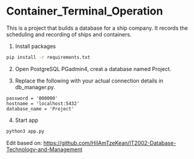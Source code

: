 # Container_Terminal_Operation

This is a project that builds a database for a ship company. It records the scheduling and recording of ships and containers.

1. Install packages
  ```sh
  pip install -r requirements.txt
  ```

2. Open PostgreSQL PGadmin4, creat a database named Project.

3. Replace the following with your actual connection details in db_manager.py.
 ```username = 'postgres'
password = '000000'
hostname = 'localhost:5432'
database_name = 'Project'
 ```

4. Start app
  ```sh
  python3 app.py
 ```
Edit based on: https://github.com/HiIAmTzeKean/IT2002-Database-Technology-and-Management